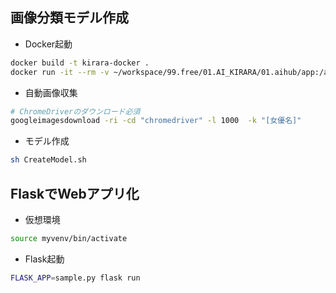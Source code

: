 
## 画像分類モデル作成

- Docker起動
```bash
docker build -t kirara-docker .
docker run -it --rm -v ~/workspace/99.free/01.AI_KIRARA/01.aihub/app:/app kirara-docker
```
- 自動画像収集
```bash
# ChromeDriverのダウンロード必須
googleimagesdownload -ri -cd "chromedriver" -l 1000  -k "[女優名]"
```
- モデル作成
```bash
sh CreateModel.sh
```

## FlaskでWebアプリ化
- 仮想環境
```bash
source myvenv/bin/activate
```
- Flask起動
```bash
FLASK_APP=sample.py flask run
```
